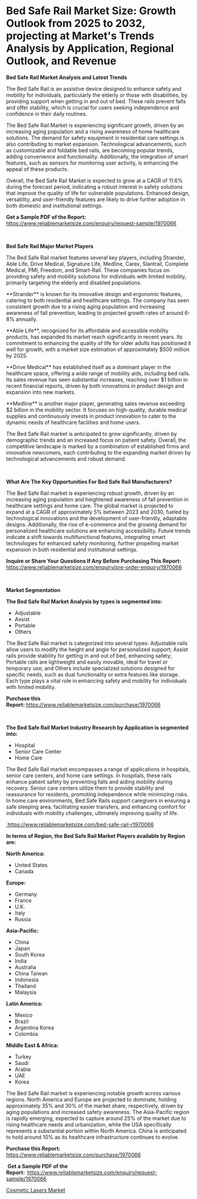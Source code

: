 <p><h1>Bed Safe Rail Market Size: Growth Outlook from 2025 to 2032, projecting at Market's Trends Analysis by Application, Regional Outlook, and Revenue</h1></p><p><strong>Bed Safe Rail Market Analysis and Latest Trends</strong></p>
<p><p>The Bed Safe Rail is an assistive device designed to enhance safety and mobility for individuals, particularly the elderly or those with disabilities, by providing support when getting in and out of bed. These rails prevent falls and offer stability, which is crucial for users seeking independence and confidence in their daily routines. </p><p>The Bed Safe Rail Market is experiencing significant growth, driven by an increasing aging population and a rising awareness of home healthcare solutions. The demand for safety equipment in residential care settings is also contributing to market expansion. Technological advancements, such as customizable and foldable bed rails, are becoming popular trends, adding convenience and functionality. Additionally, the integration of smart features, such as sensors for monitoring user activity, is enhancing the appeal of these products. </p><p>Overall, the Bed Safe Rail Market is expected to grow at a CAGR of 11.6% during the forecast period, indicating a robust interest in safety solutions that improve the quality of life for vulnerable populations. Enhanced design, versatility, and user-friendly features are likely to drive further adoption in both domestic and institutional settings.</p></p>
<p><strong>Get a Sample PDF of the Report:&nbsp;</strong> <a href="https://www.reliablemarketsize.com/enquiry/request-sample/1970066?utm_campaign=2212&utm_medium=2&utm_source=Github&utm_content=ia&utm_term=06022025&utm_id=bed-safe-rail">https://www.reliablemarketsize.com/enquiry/request-sample/1970066</a></p>
<p>&nbsp;</p>
<p><strong>Bed Safe Rail Major Market Players</strong></p>
<p><p>The Bed Safe Rail market features several key players, including Strander, Able Life, Drive Medical, Signature Life, Medline, Carex, Slantrail, Complete Medical, PMI, Freedom, and Smart-Rail. These companies focus on providing safety and mobility solutions for individuals with limited mobility, primarily targeting the elderly and disabled populations.</p><p>**Strander** is known for its innovative design and ergonomic features, catering to both residential and healthcare settings. The company has seen consistent growth due to a rising aging population and increasing awareness of fall prevention, leading to projected growth rates of around 6-8% annually.</p><p>**Able Life**, recognized for its affordable and accessible mobility products, has expanded its market reach significantly in recent years. Its commitment to enhancing the quality of life for older adults has positioned it well for growth, with a market size estimation of approximately $500 million by 2025.</p><p>**Drive Medical** has established itself as a dominant player in the healthcare space, offering a wide range of mobility aids, including bed rails. Its sales revenue has seen substantial increases, reaching over $1 billion in recent financial reports, driven by both innovations in product design and expansion into new markets.</p><p>**Medline** is another major player, generating sales revenue exceeding $2 billion in the mobility sector. It focuses on high-quality, durable medical supplies and continuously invests in product innovation to cater to the dynamic needs of healthcare facilities and home users.</p><p>The Bed Safe Rail market is anticipated to grow significantly, driven by demographic trends and an increased focus on patient safety. Overall, the competitive landscape is marked by a combination of established firms and innovative newcomers, each contributing to the expanding market driven by technological advancements and robust demand.</p></p>
<p>&nbsp;</p>
<p><strong>What Are The Key Opportunities For Bed Safe Rail Manufacturers?</strong></p>
<p><p>The Bed Safe Rail market is experiencing robust growth, driven by an increasing aging population and heightened awareness of fall prevention in healthcare settings and home care. The global market is projected to expand at a CAGR of approximately 5% between 2023 and 2030, fueled by technological innovations and the development of user-friendly, adaptable designs. Additionally, the rise of e-commerce and the growing demand for personalized healthcare solutions are enhancing accessibility. Future trends indicate a shift towards multifunctional features, integrating smart technologies for enhanced safety monitoring, further propelling market expansion in both residential and institutional settings.</p></p>
<p><strong>Inquire or Share Your Questions If Any Before Purchasing This Report:</strong> <a href="https://www.reliablemarketsize.com/enquiry/pre-order-enquiry/1970066?utm_campaign=2212&utm_medium=2&utm_source=Github&utm_content=ia&utm_term=06022025&utm_id=bed-safe-rail">https://www.reliablemarketsize.com/enquiry/pre-order-enquiry/1970066</a></p>
<p>&nbsp;</p>
<p><strong>Market Segmentation</strong></p>
<p><strong>The Bed Safe Rail Market Analysis by types is segmented into:</strong></p>
<p><ul><li>Adjustable</li><li>Assist</li><li>Portable</li><li>Others</li></ul></p>
<p><p>The Bed Safe Rail market is categorized into several types: Adjustable rails allow users to modify the height and angle for personalized support; Assist rails provide stability for getting in and out of bed, enhancing safety; Portable rails are lightweight and easily movable, ideal for travel or temporary use; and Others include specialized solutions designed for specific needs, such as dual functionality or extra features like storage. Each type plays a vital role in enhancing safety and mobility for individuals with limited mobility.</p></p>
<p><strong>Purchase this Report:&nbsp;</strong><a href="https://www.reliablemarketsize.com/purchase/1970066?utm_campaign=2212&utm_medium=2&utm_source=Github&utm_content=ia&utm_term=06022025&utm_id=bed-safe-rail">https://www.reliablemarketsize.com/purchase/1970066</a></p>
<p>&nbsp;</p>
<p><strong>The Bed Safe Rail Market Industry Research by Application is segmented into:</strong></p>
<p><ul><li>Hospital</li><li>Senior Care Center</li><li>Home Care</li></ul></p>
<p><p>The Bed Safe Rail market encompasses a range of applications in hospitals, senior care centers, and home care settings. In hospitals, these rails enhance patient safety by preventing falls and aiding mobility during recovery. Senior care centers utilize them to provide stability and reassurance for residents, promoting independence while minimizing risks. In home care environments, Bed Safe Rails support caregivers in ensuring a safe sleeping area, facilitating easier transfers, and enhancing comfort for individuals with mobility challenges, ultimately improving quality of life.</p></p>
<p><a href="https://www.reliablemarketsize.com/bed-safe-rail-r1970066?utm_campaign=2212&utm_medium=2&utm_source=Github&utm_content=ia&utm_term=06022025&utm_id=bed-safe-rail">&nbsp;https://www.reliablemarketsize.com/bed-safe-rail-r1970066</a></p>
<p><strong>In terms of Region, the Bed Safe Rail Market Players available by Region are:</strong></p>
<p>
    <p> <strong> North America: </strong>
        <ul>
            <li>United States</li>
            <li>Canada</li>
        </ul>
        </p> 
    <p> <strong> Europe: </strong>
        <ul>
            <li>Germany</li>
            <li>France</li>
            <li>U.K.</li>
            <li>Italy</li>
            <li>Russia</li>
        </ul>
        </p> 
    <p> <strong> Asia-Pacific: </strong>
        <ul>
            <li>China</li>
            <li>Japan</li>
            <li>South Korea</li>
            <li>India</li>
            <li>Australia</li>
            <li>China Taiwan</li>
            <li>Indonesia</li>
            <li>Thailand</li>
            <li>Malaysia</li>
        </ul>
        </p> 
    <p> <strong> Latin America: </strong>
        <ul>
            <li>Mexico</li>
            <li>Brazil</li>
            <li>Argentina Korea</li>
            <li>Colombia</li>
        </ul>
        </p> 
    <p> <strong> Middle East & Africa: </strong>
        <ul>
            <li>Turkey</li>
            <li>Saudi</li>
            <li>Arabia</li>
            <li>UAE</li>
            <li>Korea</li>
        </ul>
    </p>
    </p>
<p><p>The Bed Safe Rail market is experiencing notable growth across various regions. North America and Europe are projected to dominate, holding approximately 35% and 30% of the market share, respectively, driven by aging populations and increased safety awareness. The Asia-Pacific region is rapidly emerging, expected to capture around 25% of the market due to rising healthcare needs and urbanization, while the USA specifically represents a substantial portion within North America. China is anticipated to hold around 10% as its healthcare infrastructure continues to evolve.</p></p>
<p><strong>Purchase this Report: </strong><a href="https://www.reliablemarketsize.com/purchase/1970066?utm_campaign=2212&utm_medium=2&utm_source=Github&utm_content=ia&utm_term=06022025&utm_id=bed-safe-rail">https://www.reliablemarketsize.com/purchase/1970066</a></p>
<p>&nbsp;<strong>Get a Sample PDF of the Report:&nbsp;&nbsp;</strong><a href="https://www.reliablemarketsize.com/enquiry/request-sample/1970066?utm_campaign=2212&utm_medium=2&utm_source=Github&utm_content=ia&utm_term=06022025&utm_id=bed-safe-rail">https://www.reliablemarketsize.com/enquiry/request-sample/1970066</a></p>
<p><strong></strong></p>
<p><p><a href="https://github.com/gullattedenna/Market-Research-Report-List-1/blob/main/cosmetic-lasers-market.md?utm_campaign=2212&utm_medium=2&utm_source=Github&utm_content=ia&utm_term=06022025&utm_id=bed-safe-rail">Cosmetic Lasers Market</a></p></p>